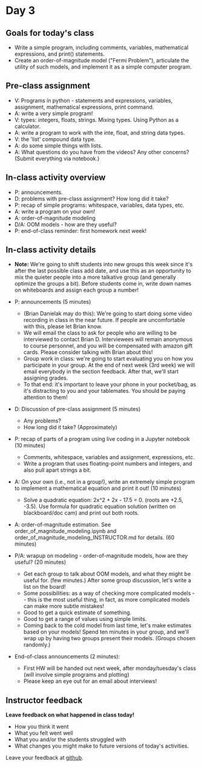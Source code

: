 # Day 3

## Goals for today's class

* Write a simple program, including comments, variables, mathematical expressions, and print() statements.
* Create an order-of-magnitude model ("Fermi Problem"), articulate the utility of such models, and implement it as a simple computer program.

## Pre-class assignment

* V: Programs in python - statements and expressions, variables, assignment, mathematical expressions, print command.
* A: write a very simple program!
* V: types: integers, floats, strings.  Mixing types.  Using Python as a calculator.
* A: write a program to work with the inte, float, and string data types.
* V: the 'list' compound data type.
* A: do some simple things with lists.
* A: What questions do you have from the videos?  Any other concerns?  (Submit everything via notebook.)

## In-class activity overview
 
* P: announcements.
* D: problems with pre-class assignment? How long did it take?
* P: recap of simple programs:  whitespace, variables, data types, etc.
* A: write a program on your own!
* A: order-of-magnitude modeling
* D/A: OOM models - how are they useful?
* P: end-of-class reminder: first homework next week!
 
## In-class activity details

* **Note:**  We're going to shift students into new groups this week since it's after the last possible class add date, and use this as an opportunity to mix the quieter people into a more talkative group (and generally optimize the groups a bit).  Before students come in, write down names on whiteboards and assign each group a number!

* P: announcements  (5 minutes)
  * (Brian Danielak may do this):  We're going to start doing some video recording in class in the near future.  If people are uncomfortable with this, please let Brian know.
  * We will email the class to ask for people who are willing to be interviewed to contact Brian D.  Interviewees will remain anonymous to course personnel, and you will be compensated with amazon gift cards.  Please consider talking with Brian about this!
  * Group work in class: we're going to start evaluating you on how you participate in your group.  At the end of next week (3rd week) we will email everybody in the section feedback.  After that, we'll start assigning grades.
  * To that end: it's important to leave your phone in your pocket/bag, as it's distracting to you and your tablemates.  You should be paying attention to them! 
  
* D: Discussion of pre-class assignment  (5 minutes)
  * Any problems?
  * How long did it take?  (Approximately)

* P: recap of parts of a program using live coding in a Jupyter notebook (10 minutes)
  * Comments, whitespace, variables and assignment, expressions, etc.
  * Write a program that uses floating-point numbers and integers, and also pull apart strings a bit.


* A: On your own (i.e., not in a group!), write an extremely simple program to implement a mathematical equation and print it out!  (10 minutes)
  * Solve a quadratic equation:  2x^2 + 2x - 17.5 = 0.  (roots are +2.5, -3.5).  Use formula for quadratic equation solution (written on blackboard/doc cam) and print out both roots. 

* A: order-of-magnitude estimation.  See order\_of\_magnitude\_modeling.ipynb and order\_of\_magnitude\_modeling\_INSTRUCTOR.md for details.  (60 minutes)

* P/A: wrapup on modeling - order-of-magnitude models, how are they useful?  (20 minutes)
  * Get each group to talk about OOM models, and what they might be useful for.  (few minutes.)  After some group discussion, let's write a list on the board!
  * Some possibilities: as a way of checking more complicated models -- this is the most useful thing, in fact, as more complicated models can make more subtle mistakes!
  * Good to get a quick estimate of something.  
  * Good to get a range of values using simple limits.
  * Coming back to the cold model from last time, let's make estimates based on your models!  Spend ten minutes in your group, and we'll wrap up by having two groups present their models.  (Groups chosen randomly.)

* End-of-class announcements (2 minutes):
  * First HW will be handed out next week, after monday/tuesday's class (will involve simple programs and plotting)
  * Please keep an eye out for an email about interviews!


## Instructor feedback

**Leave feedback on what happened in class today!**

* How you think it went
* What you felt went well
* What you and/or the students struggled with
* What changes you might make to future versions of today's activities.

Leave your feedback at [github](https://github.com/ComputationalModeling/intro-to-computational-modeling/issues/9).

